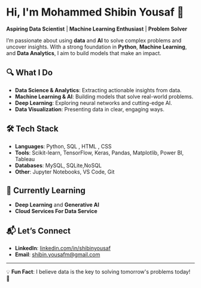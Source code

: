 # Hi, I'm **Mohammed Shibin Yousaf** 👋

**Aspiring Data Scientist** | **Machine Learning Enthusiast** | **Problem Solver**  

I’m passionate about using **data** and **AI** to solve complex problems and uncover insights. With a strong foundation in **Python**, **Machine Learning**, and **Data Analytics**, I aim to build models that make an impact.

## 🔍 What I Do
- **Data Science & Analytics**: Extracting actionable insights from data.
- **Machine Learning & AI**: Building models that solve real-world problems.
- **Deep Learning**: Exploring neural networks and cutting-edge AI.
- **Data Visualization**: Presenting data in clear, engaging ways.

## 🛠️ Tech Stack
- **Languages**: Python, SQL , HTML , CSS 
- **Tools**: Scikit-learn, TensorFlow, Keras, Pandas, Matplotlib, Power BI, Tableau
- **Databases**: MySQL, SQLite,NoSQL
- **Other**: Jupyter Notebooks, VS Code, Git

## 🎯 Currently Learning
- **Deep Learning** and **Generative AI**
- **Cloud Services For Data Service**

## 📬 Let’s Connect
- **LinkedIn**: [linkedin.com/in/shibinyousaf](https://www.linkedin.com/in/mohammedshibinyousaf)
- **Email**: [shibin.yousafm@gmail.com](mailto:shibin.yousafm@gmail.com)

---

💡 **Fun Fact**: I believe data is the key to solving tomorrow's problems today! 🚀
